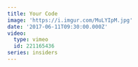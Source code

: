 ```yaml
---
title: Your Code
image: 'https://i.imgur.com/MuLYIpM.jpg'
date: '2017-06-11T09:30:00.000Z'
video:
  type: vimeo
  id: 221165436
series: insiders
---
```


